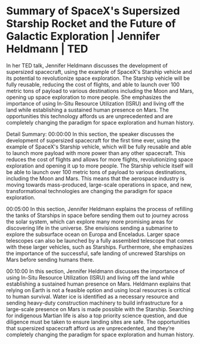 # Summary of SpaceX's Supersized Starship Rocket and the Future of Galactic Exploration | Jennifer Heldmann | TED

In her TED talk, Jennifer Heldmann discusses the development of supersized spacecraft, using the example of SpaceX's Starship vehicle and its potential to revolutionize space exploration. The Starship vehicle will be fully reusable, reducing the cost of flights, and able to launch over 100 metric tons of payload to various destinations including the Moon and Mars, opening up space exploration to more people. She emphasizes the importance of using In-Situ Resource Utilization (ISRU) and living off the land while establishing a sustained human presence on Mars. The opportunities this technology affords us are unprecedented and are completely changing the paradigm for space exploration and human history.

Detail Summary: 
00:00:00
In this section, the speaker discusses the development of supersized spacecraft for the first time ever, using the example of SpaceX's Starship vehicle, which will be fully reusable and able to launch more payload with more power than any other spacecraft. This reduces the cost of flights and allows for more flights, revolutionizing space exploration and opening it up to more people. The Starship vehicle itself will be able to launch over 100 metric tons of payload to various destinations, including the Moon and Mars. This means that the aerospace industry is moving towards mass-produced, large-scale operations in space, and new, transformational technologies are changing the paradigm for space exploration.

00:05:00
In this section, Jennifer Heldmann explains the process of refilling the tanks of Starships in space before sending them out to journey across the solar system, which can explore many more promising areas for discovering life in the universe. She envisions sending a submarine to explore the subsurface ocean on Europa and Enceladus. Larger space telescopes can also be launched by a fully assembled telescope that comes with these larger vehicles, such as Starships. Furthermore, she emphasizes the importance of the successful, safe landing of uncrewed Starships on Mars before sending humans there.

00:10:00
In this section, Jennifer Heldmann discusses the importance of using In-Situ Resource Utilization (ISRU) and living off the land while establishing a sustained human presence on Mars. Heldmann explains that relying on Earth is not a feasible option and using local resources is critical to human survival. Water ice is identified as a necessary resource and sending heavy-duty construction machinery to build infrastructure for a large-scale presence on Mars is made possible with the Starship. Searching for indigenous Martian life is also a top priority science question, and due diligence must be taken to ensure landing sites are safe. The opportunities that supersized spacecraft afford us are unprecedented, and they’re completely changing the paradigm for space exploration and human history.


